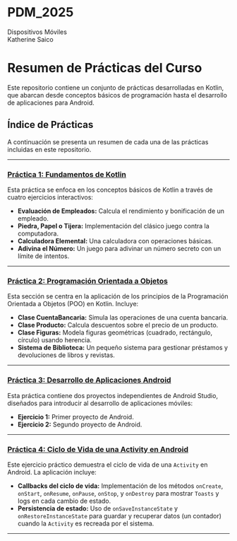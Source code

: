 # PDM_2025  

Dispositivos Móviles  
Katherine Saico  

# Resumen de Prácticas del Curso

Este repositorio contiene un conjunto de prácticas desarrolladas en Kotlin, que abarcan desde conceptos básicos de programación hasta el desarrollo de aplicaciones para Android.

## Índice de Prácticas

A continuación se presenta un resumen de cada una de las prácticas incluidas en este repositorio.

---

### [Práctica 1: Fundamentos de Kotlin](./Practica_1)

Esta práctica se enfoca en los conceptos básicos de Kotlin a través de cuatro ejercicios interactivos:
- **Evaluación de Empleados:** Calcula el rendimiento y bonificación de un empleado.
- **Piedra, Papel o Tijera:** Implementación del clásico juego contra la computadora.
- **Calculadora Elemental:** Una calculadora con operaciones básicas.
- **Adivina el Número:** Un juego para adivinar un número secreto con un límite de intentos.

---

### [Práctica 2: Programación Orientada a Objetos](./Practica_2/Ejercicios/)

Esta sección se centra en la aplicación de los principios de la Programación Orientada a Objetos (POO) en Kotlin. Incluye:
- **Clase CuentaBancaria:** Simula las operaciones de una cuenta bancaria.
- **Clase Producto:** Calcula descuentos sobre el precio de un producto.
- **Clase Figuras:** Modela figuras geométricas (cuadrado, rectángulo, círculo) usando herencia.
- **Sistema de Biblioteca:** Un pequeño sistema para gestionar préstamos y devoluciones de libros y revistas.

---

### [Práctica 3: Desarrollo de Aplicaciones Android](./Practica_3/)

Esta práctica contiene dos proyectos independientes de Android Studio, diseñados para introducir al desarrollo de aplicaciones móviles:
- **Ejercicio 1:** Primer proyecto de Android.
- **Ejercicio 2:** Segundo proyecto de Android.



---

### [Práctica 4: Ciclo de Vida de una Activity en Android](./Practica_4/)

Este ejercicio práctico demuestra el ciclo de vida de una `Activity` en Android. La aplicación incluye:
- **Callbacks del ciclo de vida:** Implementación de los métodos `onCreate`, `onStart`, `onResume`, `onPause`, `onStop`, y `onDestroy` para mostrar `Toasts` y logs en cada cambio de estado.
- **Persistencia de estado:** Uso de `onSaveInstanceState` y `onRestoreInstanceState` para guardar y recuperar datos (un contador) cuando la `Activity` es recreada por el sistema.

---

